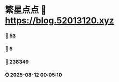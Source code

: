 # 繁星点点 :link: https://blog.52013120.xyz 
### :page_facing_up: [53](https://blog.52013120.xyz/tag.html) 
### :speech_balloon: 5 
### :hibiscus: 238349 
### :alarm_clock: 2025-08-12 00:05:10 
